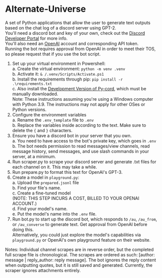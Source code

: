 # Alternate-Universe
A set of Python applications that allow the user to generate text outputs based on the chat log of a discord server using GPT-2.  
You'll need a discord bot and key of your own, check out the [Discord Developer Portal](https://discord.com/developers/applications) for more info.  
You'll also need an [OpenAI](https://beta.openai.com) account and corresponding API token.  
Running the bot requires approval from OpenAI in order to meet their TOS, so please request that if you use the bot script.  
1. Set up your virtual environment in Powershell:  
  a. Create the virtual environment: `python -m venv .venv`  
  b. Activate it: `& /.venv/Scripts/Activate.ps1`  
  b. Install the requirements through pip: `pip install -r .\requirements.txt`  
  c. Also install the [Development Version of Py-cord](https://github.com/Pycord-Development/pycord), which must be manually downloaded.  
  Note: These instructions assuming you're using a Windows computer with Python 3.9. The instructions may not apply for other OSes or Python versions.  
2. Configure the environment variables  
  a. Rename the `.env_template` file to `.env`  
  b. Replace the variables inside according to the text. Make sure to delete the `{` and `}` characters.  
3. Ensure you have a discord bot in your server that you own.  
  a. You need to have access to the bot's private key, which goes in `.env`  
  b. The bot needs permission to read messages/view channels, read message history, send messages, and use slash commands in your server, at a minimum.  
4. Run scraper.py to scrape your discord server and generate .txt files for each channel on it. This may take a while.  
5. Run prepare.py to format this text for OpenAI's GPT-3.  
6. Create a model in `playground.py`:  
  a. Upload the `prepared.jsonl` file  
  b. Find your file's name.  
  c. Create a fine-tuned model  
    (NOTE: THIS STEP INCURS A COST, BILLED TO YOUR OPENAI ACCOUNT.)  
  d. Find your model's name.  
  e. Put the model's name into the `.env` file.  
6. Run bot.py to start up the discord bot, which responds to `/au`, `/au_from`, or `/au_converse` to generate text. Get approval from OpenAI before doing this.  
      Alternatively, you could just explore the model's capabilities via `playground.py` or OpenAI's own playground feature on their website.

Notes:
Individual channel scrapes are in reverse order, but the completed full scrape file is chronological.
The scrapes are ordered as such: [author: message | reply_author: reply message]. The bot ignores the reply content when outputting quotes, but it is still saved and generated.
Currently, the scraper ignores attachments entirely.